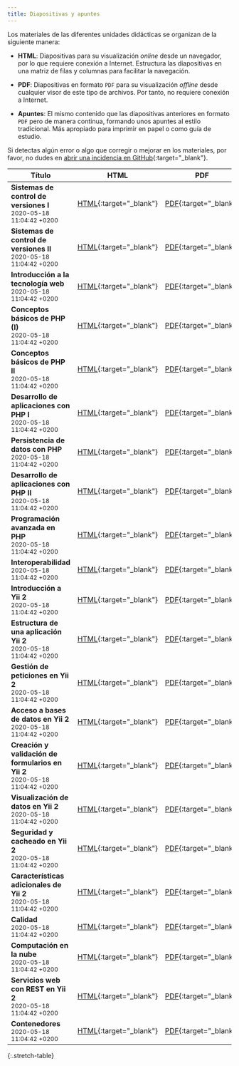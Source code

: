 ```yaml
---
title: Diapositivas y apuntes
---
```


Los materiales de las diferentes unidades didácticas se organizan de la siguiente manera:

- **HTML**: Diapositivas para su visualización *online* desde un navegador, por lo que requiere conexión a Internet. Estructura las diapositivas en una matriz de filas y columnas para facilitar la navegación.

- **PDF**: Diapositivas en formato `PDF` para su visualización *offline* desde cualquier visor de este tipo de archivos. Por tanto, no requiere conexión a Internet.

- **Apuntes**: El mismo contenido que las diapositivas anteriores en formato `PDF` pero de manera continua, formando unos apuntes al estilo tradicional. Más apropiado para imprimir en papel o como guía de estudio.

Si detectas algún error o algo que corregir o mejorar en los materiales, por favor, no dudes en [abrir una incidencia en GitHub](https://github.com/ricpelo/pro/issues/new){:target="_blank"}.

| Título | HTML | PDF | Apuntes |
| ------ |:----:|:---:|:-------:|
| <strong>Sistemas de control de versiones I</strong><br><small class="fecha">2020-05-18 11:04:42 +0200</small> | [HTML](slides/sistemas-de-control-de-versiones-i.html){:target="_blank"} | [PDF](pdf/sistemas-de-control-de-versiones-i.pdf){:target="_blank"} | [Apuntes](apuntes/sistemas-de-control-de-versiones-i-apuntes.pdf){:target="_blank"}
| <strong>Sistemas de control de versiones II</strong><br><small class="fecha">2020-05-18 11:04:42 +0200</small> | [HTML](slides/sistemas-de-control-de-versiones-ii.html){:target="_blank"} | [PDF](pdf/sistemas-de-control-de-versiones-ii.pdf){:target="_blank"} | [Apuntes](apuntes/sistemas-de-control-de-versiones-ii-apuntes.pdf){:target="_blank"}
| <strong>Introducción a la tecnología web</strong><br><small class="fecha">2020-05-18 11:04:42 +0200</small> | [HTML](slides/introduccion-a-la-tecnologia-web.html){:target="_blank"} | [PDF](pdf/introduccion-a-la-tecnologia-web.pdf){:target="_blank"} | [Apuntes](apuntes/introduccion-a-la-tecnologia-web-apuntes.pdf){:target="_blank"}
| <strong>Conceptos básicos de PHP (I)</strong><br><small class="fecha">2020-05-18 11:04:42 +0200</small> | [HTML](slides/conceptos-basicos-de-php-i.html){:target="_blank"} | [PDF](pdf/conceptos-basicos-de-php-i.pdf){:target="_blank"} | [Apuntes](apuntes/conceptos-basicos-de-php-i-apuntes.pdf){:target="_blank"}
| <strong>Conceptos básicos de PHP II</strong><br><small class="fecha">2020-05-18 11:04:42 +0200</small> | [HTML](slides/conceptos-basicos-de-php-ii.html){:target="_blank"} | [PDF](pdf/conceptos-basicos-de-php-ii.pdf){:target="_blank"} | [Apuntes](apuntes/conceptos-basicos-de-php-ii-apuntes.pdf){:target="_blank"}
| <strong>Desarrollo de aplicaciones con PHP I</strong><br><small class="fecha">2020-05-18 11:04:42 +0200</small> | [HTML](slides/desarrollo-de-aplicaciones-con-php-i.html){:target="_blank"} | [PDF](pdf/desarrollo-de-aplicaciones-con-php-i.pdf){:target="_blank"} | [Apuntes](apuntes/desarrollo-de-aplicaciones-con-php-i-apuntes.pdf){:target="_blank"}
| <strong>Persistencia de datos con PHP</strong><br><small class="fecha">2020-05-18 11:04:42 +0200</small> | [HTML](slides/persistencia-de-datos-con-php.html){:target="_blank"} | [PDF](pdf/persistencia-de-datos-con-php.pdf){:target="_blank"} | [Apuntes](apuntes/persistencia-de-datos-con-php-apuntes.pdf){:target="_blank"}
| <strong>Desarrollo de aplicaciones con PHP II</strong><br><small class="fecha">2020-05-18 11:04:42 +0200</small> | [HTML](slides/desarrollo-de-aplicaciones-con-php-ii.html){:target="_blank"} | [PDF](pdf/desarrollo-de-aplicaciones-con-php-ii.pdf){:target="_blank"} | [Apuntes](apuntes/desarrollo-de-aplicaciones-con-php-ii-apuntes.pdf){:target="_blank"}
| <strong>Programación avanzada en PHP</strong><br><small class="fecha">2020-05-18 11:04:42 +0200</small> | [HTML](slides/programacion-avanzada-en-php.html){:target="_blank"} | [PDF](pdf/programacion-avanzada-en-php.pdf){:target="_blank"} | [Apuntes](apuntes/programacion-avanzada-en-php-apuntes.pdf){:target="_blank"}
| <strong>Interoperabilidad</strong><br><small class="fecha">2020-05-18 11:04:42 +0200</small> | [HTML](slides/interoperabilidad.html){:target="_blank"} | [PDF](pdf/interoperabilidad.pdf){:target="_blank"} | [Apuntes](apuntes/interoperabilidad-apuntes.pdf){:target="_blank"}
| <strong>Introducción a Yii 2</strong><br><small class="fecha">2020-05-18 11:04:42 +0200</small> | [HTML](slides/introduccion-a-yii-2.html){:target="_blank"} | [PDF](pdf/introduccion-a-yii-2.pdf){:target="_blank"} | [Apuntes](apuntes/introduccion-a-yii-2-apuntes.pdf){:target="_blank"}
| <strong>Estructura de una aplicación Yii 2</strong><br><small class="fecha">2020-05-18 11:04:42 +0200</small> | [HTML](slides/estructura-de-una-aplicacion-yii-2.html){:target="_blank"} | [PDF](pdf/estructura-de-una-aplicacion-yii-2.pdf){:target="_blank"} | [Apuntes](apuntes/estructura-de-una-aplicacion-yii-2-apuntes.pdf){:target="_blank"}
| <strong>Gestión de peticiones en Yii 2</strong><br><small class="fecha">2020-05-18 11:04:42 +0200</small> | [HTML](slides/gestion-de-peticiones-en-yii-2.html){:target="_blank"} | [PDF](pdf/gestion-de-peticiones-en-yii-2.pdf){:target="_blank"} | [Apuntes](apuntes/gestion-de-peticiones-en-yii-2-apuntes.pdf){:target="_blank"}
| <strong>Acceso a bases de datos en Yii 2</strong><br><small class="fecha">2020-05-18 11:04:42 +0200</small> | [HTML](slides/acceso-a-bases-de-datos-en-yii-2.html){:target="_blank"} | [PDF](pdf/acceso-a-bases-de-datos-en-yii-2.pdf){:target="_blank"} | [Apuntes](apuntes/acceso-a-bases-de-datos-en-yii-2-apuntes.pdf){:target="_blank"}
| <strong>Creación y validación de formularios en Yii 2</strong><br><small class="fecha">2020-05-18 11:04:42 +0200</small> | [HTML](slides/creacion-y-validacion-de-formularios-en-yii-2.html){:target="_blank"} | [PDF](pdf/creacion-y-validacion-de-formularios-en-yii-2.pdf){:target="_blank"} | [Apuntes](apuntes/creacion-y-validacion-de-formularios-en-yii-2-apuntes.pdf){:target="_blank"}
| <strong>Visualización de datos en Yii 2</strong><br><small class="fecha">2020-05-18 11:04:42 +0200</small> | [HTML](slides/visualizacion-de-datos-en-yii-2.html){:target="_blank"} | [PDF](pdf/visualizacion-de-datos-en-yii-2.pdf){:target="_blank"} | [Apuntes](apuntes/visualizacion-de-datos-en-yii-2-apuntes.pdf){:target="_blank"}
| <strong>Seguridad y cacheado en Yii 2</strong><br><small class="fecha">2020-05-18 11:04:42 +0200</small> | [HTML](slides/seguridad-y-cacheado-en-yii-2.html){:target="_blank"} | [PDF](pdf/seguridad-y-cacheado-en-yii-2.pdf){:target="_blank"} | [Apuntes](apuntes/seguridad-y-cacheado-en-yii-2-apuntes.pdf){:target="_blank"}
| <strong>Características adicionales de Yii 2</strong><br><small class="fecha">2020-05-18 11:04:42 +0200</small> | [HTML](slides/caracteristicas-adicionales-de-yii-2.html){:target="_blank"} | [PDF](pdf/caracteristicas-adicionales-de-yii-2.pdf){:target="_blank"} | [Apuntes](apuntes/caracteristicas-adicionales-de-yii-2-apuntes.pdf){:target="_blank"}
| <strong>Calidad</strong><br><small class="fecha">2020-05-18 11:04:42 +0200</small> | [HTML](slides/calidad.html){:target="_blank"} | [PDF](pdf/calidad.pdf){:target="_blank"} | [Apuntes](apuntes/calidad-apuntes.pdf){:target="_blank"}
| <strong>Computación en la nube</strong><br><small class="fecha">2020-05-18 11:04:42 +0200</small> | [HTML](slides/computacion-en-la-nube.html){:target="_blank"} | [PDF](pdf/computacion-en-la-nube.pdf){:target="_blank"} | [Apuntes](apuntes/computacion-en-la-nube-apuntes.pdf){:target="_blank"}
| <strong>Servicios web con REST en Yii 2</strong><br><small class="fecha">2020-05-18 11:04:42 +0200</small> | [HTML](slides/servicios-web-con-rest-en-yii-2.html){:target="_blank"} | [PDF](pdf/servicios-web-con-rest-en-yii-2.pdf){:target="_blank"} | [Apuntes](apuntes/servicios-web-con-rest-en-yii-2-apuntes.pdf){:target="_blank"}
| <strong>Contenedores</strong><br><small class="fecha">2020-05-18 11:04:42 +0200</small> | [HTML](slides/contenedores.html){:target="_blank"} | [PDF](pdf/contenedores.pdf){:target="_blank"} | [Apuntes](apuntes/contenedores-apuntes.pdf){:target="_blank"}
{:.stretch-table}
